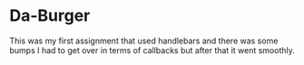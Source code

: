 # Da-Burger
This was my first assignment that used handlebars and there was some bumps I had to get over in terms of callbacks but after that it went smoothly.